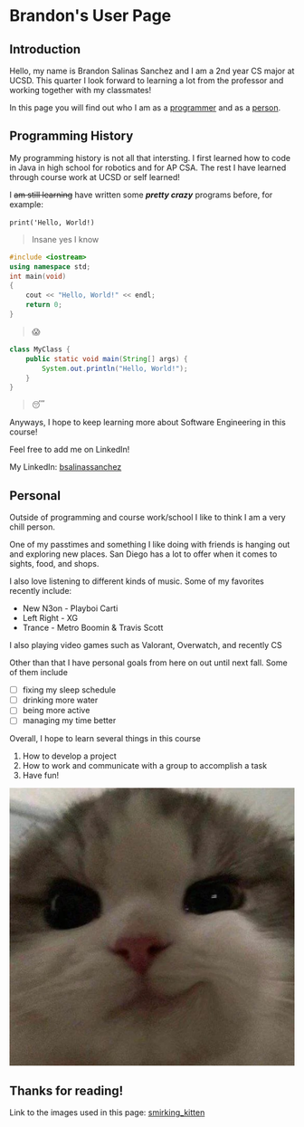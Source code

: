 # Brandon's User Page

## Introduction

Hello, my name is Brandon Salinas Sanchez and I am a 2nd year CS major at UCSD. This quarter I look forward to learning a lot from the professor and working together with my classmates!

In this page you will find out who I am as a [programmer](#Programming-History) and as a [person](#Personal).

## Programming History

My programming history is not all that intersting. I first learned how to code in Java in high school for robotics and for AP CSA. The rest I have learned through course work at UCSD or self learned!

I ~~am still learning~~ have written some **_pretty crazy_** programs before, for example:

`print('Hello, World!)`

> Insane yes I know

```cpp
#include <iostream>
using namespace std;
int main(void)
{
    cout << "Hello, World!" << endl;
    return 0;
}
```

> 😱

```Java
class MyClass {
    public static void main(String[] args) {
        System.out.println("Hello, World!");
    }
}
```

> 😴

Anyways, I hope to keep learning more about Software Engineering in this course!

Feel free to add me on LinkedIn!

My LinkedIn: [bsalinassanchez](https://www.linkedin.com/in/bsalinassanchez/)

## Personal

Outside of programming and course work/school I like to think I am a very chill person.

One of my passtimes and something I like doing with friends is hanging out and exploring new places. San Diego has a lot to offer when it comes to sights, food, and shops.

I also love listening to different kinds of music. Some of my favorites recently include:

- New N3on - Playboi Carti
- Left Right - XG
- Trance - Metro Boomin & Travis Scott

I also playing video games such as Valorant, Overwatch, and recently CS

Other than that I have personal goals from here on out until next fall. Some of them include

- [ ] fixing my sleep schedule
- [ ] drinking more water
- [ ] being more active
- [ ] managing my time better

Overall, I hope to learn several things in this course

1. How to develop a project
2. How to work and communicate with a group to accomplish a task
3. Have fun!

![smirking_kitten](smirking_kitten.jpg)

## Thanks for reading!

Link to the images used in this page:
[smirking_kitten](./smirking_kitten.jpg)

